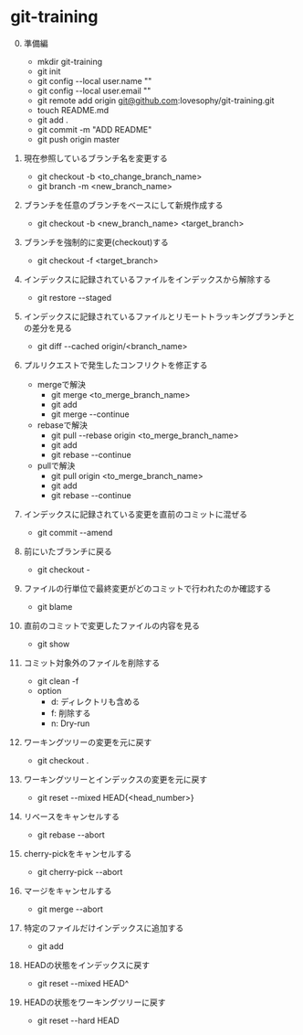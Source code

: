 # git-training

0. 準備編
    - mkdir git-training
    - git init
    - git config --local user.name ""
    - git config --local user.email ""
    - git remote add origin git@github.com:Iovesophy/git-training.git
    - touch README.md
    - git add .
    - git commit -m "ADD README"
    - git push origin master

1. 現在参照しているブランチ名を変更する
    - git checkout -b <to_change_branch_name>
    - git branch -m <new_branch_name>

2. ブランチを任意のブランチをベースにして新規作成する
    - git checkout -b <new_branch_name> <target_branch>

3. ブランチを強制的に変更(checkout)する
    - git checkout -f <target_branch>

4. インデックスに記録されているファイルをインデックスから解除する
    - git restore --staged <filename>

5. インデックスに記録されているファイルとリモートトラッキングブランチとの差分を見る
    - git diff --cached origin/<branch_name>

6. プルリクエストで発生したコンフリクトを修正する
    - mergeで解決
        - git merge <to_merge_branch_name>
        - git add <filename>
        - git merge --continue
    - rebaseで解決
        - git pull --rebase origin <to_merge_branch_name>
        - git add <filename>
        - git rebase --continue
    - pullで解決
        - git pull origin <to_merge_branch_name>
        - git add <filename>
        - git rebase --continue

7. インデックスに記録されている変更を直前のコミットに混ぜる
    - git commit --amend

8. 前にいたブランチに戻る
    - git checkout -

9. ファイルの行単位で最終変更がどのコミットで行われたのか確認する
    - git blame <filename>

10. 直前のコミットで変更したファイルの内容を見る
    - git show

11. コミット対象外のファイルを削除する
    - git clean -f
    - option
        - d: ディレクトリも含める
        - f: 削除する
        - n: Dry-run

12. ワーキングツリーの変更を元に戻す
    - git checkout .

13. ワーキングツリーとインデックスの変更を元に戻す
    - git reset --mixed HEAD{<head_number>}

14. リベースをキャンセルする
    - git rebase --abort

15. cherry-pickをキャンセルする
    - git cherry-pick --abort

16. マージをキャンセルする
    - git merge --abort

17. 特定のファイルだけインデックスに追加する
    - git add <filename>

18. HEADの状態をインデックスに戻す
    - git reset --mixed HEAD^

19. HEADの状態をワーキングツリーに戻す
    - git reset --hard HEAD
